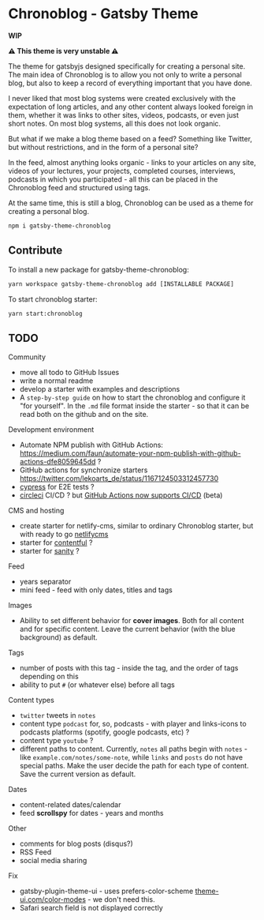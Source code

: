 # Chronoblog - Gatsby Theme

**WIP**

**⚠️ This theme is very unstable ⚠️**

The theme for gatsbyjs designed specifically for creating a personal site. The main idea of ​​Chronoblog is to allow you not only to write a personal blog, but also to keep a record of everything important that you have done.

I never liked that most blog systems were created exclusively with the expectation of long articles, and any other content always looked foreign in them, whether it was links to other sites, videos, podcasts, or even just short notes. On most blog systems, all this does not look organic.

But what if we make a blog theme based on a feed? Something like Twitter, but without restrictions, and in the form of a personal site?

In the feed, almost anything looks organic - links to your articles on any site, videos of your lectures, your projects, completed courses, interviews, podcasts in which you participated - all this can be placed in the Chronoblog feed and structured using tags.

At the same time, this is still a blog, Chronoblog can be used as a theme for creating a personal blog.

```sh
npm i gatsby-theme-chronoblog
```

## Contribute

To install a new package for gatsby-theme-chronoblog:

```sh
yarn workspace gatsby-theme-chronoblog add [INSTALLABLE PACKAGE]
```

To start chronoblog starter:

```sh
yarn start:chronoblog
```

## TODO

Community

- move all todo to GitHub Issues
- write a normal readme
- develop a starter with examples and descriptions
- A `step-by-step guide` on how to start the chronoblog and configure it "for yourself". In the `.md` file format inside the starter - so that it can be read both on the github and on the site.

Development environment

- Automate NPM publish with GitHub Actions: https://medium.com/faun/automate-your-npm-publish-with-github-actions-dfe8059645dd ?
- GitHub actions for synchronize starters https://twitter.com/lekoarts_de/status/1167124503312457730
- [cypress](https://www.cypress.io/) for E2E tests ?
- [circleci](https://circleci.com/) CI/CD ? but [GitHub Actions now supports CI/CD](https://github.blog/2019-08-08-github-actions-now-supports-ci-cd/) (beta)

CMS and hosting

- create starter for netlify-cms, similar to ordinary Chronoblog starter, but with ready to go [netlifycms](https://www.netlifycms.org/)
- starter for [contentful](https://www.contentful.com/) ?
- starter for [sanity](https://www.sanity.io/) ?

Feed

- years separator
- mini feed - feed with only dates, titles and tags

Images

- Ability to set different behavior for **cover images**. Both for all content and for specific content. Leave the current behavior (with the blue background) as default.

Tags

- number of posts with this tag - inside the tag, and the order of tags depending on this
- ability to put `#` (or whatever else) before all tags

Content types

- `twitter` tweets in `notes`
- content type `podcast` for, so, podcasts - with player and links-icons to podcasts platforms (spotify, google podcasts, etc) ?
- content type `youtube` ?
- different paths to content. Currently, `notes` all paths begin with `notes` - like `example.com/notes/some-note`, while `links` and `posts` do not have special paths. Make the user decide the path for each type of content. Save the current version as default.

Dates

- content-related dates/calendar
- feed **scrollspy** for dates - years and months

Other

- comments for blog posts (disqus?)
- RSS Feed
- social media sharing

Fix

- gatsby-plugin-theme-ui - uses prefers-color-scheme [theme-ui.com/color-modes](https://theme-ui.com/color-modes) - we don't need this.
- Safari search field is not displayed correctly
